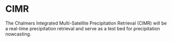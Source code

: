 # CIMR

The Chalmers Integrated Multi-Satellite Precipitation Retrieval (CIMR) will be a
real-time precipitation retrieval and serve as a test bed for precipitation
nowcasting.
